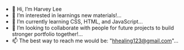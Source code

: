- 👋 Hi, I’m Harvey Lee
- 👀 I’m interested in learnings new materials!...
- 🌱 I’m currently learning CSS, HTML, and JavaScript...
- 💞️ I’m looking to collaborate with people for future projects to build stronger portfolio together!...
- 📫 The best way to reach me would be: "hhealing123@gmail.com"...

<!---
hhealing123/hhealing123 is a ✨ special ✨ repository because its `README.md` (this file) appears on your GitHub profile.
You can click the Preview link to take a look at your changes.
--->
